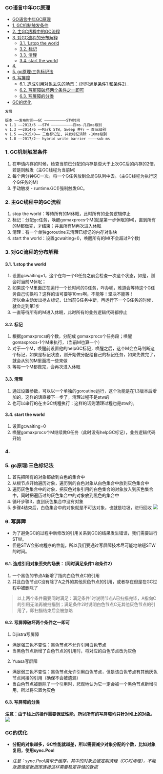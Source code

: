 ### GO语言中年GC原理
<!-- TOC -->

- [GO语言中年GC原理](#go语言中年gc原理)
- [1. GC机制触发条件](#1-gc机制触发条件)
- [2. 主GC线程中的GC流程](#2-主gc线程中的gc流程)
- [3. 对GC流程的分布解释](#3-对gc流程的分布解释)
    - [3.1. 1.stop the world](#31-1stop-the-world)
    - [3.2. 标记](#32-标记)
    - [3.3. 清理](#33-清理)
    - [3.4. start the world](#34-start-the-world)
- [4.](#4)
- [5. gc原理:三色标记法](#5-gc原理三色标记法)
- [6. 写屏障](#6-写屏障)
    - [6.1. 造成引用对象丢失的场景：（同时满足条件1 和条件2）](#61-造成引用对象丢失的场景同时满足条件1-和条件2)
    - [6.2. 写屏障破坏两个条件之一即可](#62-写屏障破坏两个条件之一即可)
    - [6.3. 写屏障的分类](#63-写屏障的分类)
- [GC的优化](#gc的优化)

<!-- /TOC -->

```xml
发展

版本 ——发布时间——GC ——————————STW时间
v 1.1 ——2013/5 ——STW ——————————百ms-⼏百ms级别
v 1.3 ——2014/6 ——Mark STW, Sweep 并⾏ — 百ms级别
v 1.5 ——2015/8—— 三⾊标记法, 并发标记清除 -10ms级别
v 1.8 ——2017/2—— hybrid write barrier ————sub ms
```

### 1. GC机制触发条件
1.    在申请内存的时候，检查当前已分配的内存是否大于上次GC后的内存的2倍，若是则触发（主GC线程为当前M）
2.    每个两分钟GC一次。将一个G任务放到全局G队列中去。（主GC线程为执行这个G任务的M）
3.    手动触发 - runtime.GC()强制触发GC。
### 2. 主GC线程中的GC流程
1. stop the world：等待所有的M休眠，此时所有的业务逻辑停止
2. 标记：分配gc任务，唤醒gomaxprocs个M(就是第一步休眠的M)，直到所有的M都做完，才结束；并且所有M再次进入休眠
3. 清理：有一个单独goroutine去清理已标记的内存对象块
4. start the world：设置gcwaiting=0，唤醒所有的M(不会超过P个数)

### 3. 对GC流程的分布解释
#### 3.1. 1.stop the world
1. 设置gcwaiting=1，这个在每一个G任务之前会检查一次这个状态，如是，则会将当前M休眠；
2. 如果这个M里面正在运行一个长时间的G任务，咋办呢，难道会等待这个G任务自己切换吗？这样的话可要等10ms啊，不能等！坚决不能等！  
所以会主动发出抢占标记，让当前G任务中断，再运行下一个G任务的时候，就会走到第1步 
3. 一直等待所有的M进入休眠，此时所有的业务逻辑代码都停止

#### 3.2. 标记
1. 根据gomaxprocs的个数，分配成 gomaxprocs个任务段；唤醒gomaxprocs-1个M来执行，（当前M也算一个）
2. 对于一个M，唤醒前设置他的helpGC标记，唤醒之后，这个M会立马判断这个标记，如果是标记状态，则开始做分配给自己的标记任务，如果先做完了，就会从别的M里面找一些来做
3. 等每一个M都做完，会再次进入休眠
#### 3.3. 清理
1. 通过设置参数，可以以一个单独的goroutine运行，这个功能是在1.3版本后增加的，这样的话直接下一步了，清理过程不是stw的
2. 也可以串行的在主GC线程执行：这样的话则清理过程也是stw的。
#### 3.4. start the world
1. 设置gcwaiting=0
2. 唤醒gomaxprocs个M继续做G任务（此时没有helpGC标记），业务逻辑代码开始
### 4. 


### 5. gc原理:三色标记法
1. 首先把所有的对象都放到白色的集合中
2. 从根节点开始遍历对象，遍历到的白色对象从白色集合中放到灰色集合中
3. 遍历灰色集合中的对象，把灰色对象引用的白色集合的对象放入到灰色集合中，同时把遍历过的灰色集合中的对象放到黑色的集合中
4. 循环步骤3，直到灰色集合中没有对象
5. 步骤4结束后，白色集合中的对象就是不可达对象，也就是垃圾，进行回收
![](https://yds-01.coding.net/p/Summary-of-notes/d/Summary-of-notes/git/raw/master/images/go/go-gc.webp)


### 6. 写屏障
- 为了避免GC的过程中新修改的引用关系到GC的结果发生错误，我们需要进行STW。
- 但是STW会影响程序的性能，所以我们要通过写屏障技术尽可能地缩短STW的时间。

#### 6.1. 造成引用对象丢失的场景：（同时满足条件1 和条件2）
1. 一个黑色的节点A新增了指向白色节点C的引用
2. 并且白色节点C没有除了A之外的其他灰色节点的引用，或者存在但是在GC过程中被删除了
> 以上两个条件需要同时满足：满足条件1时说明节点A已扫描完毕，A指向C的引用无法再被扫描到；满足条件2时说明白色节点C无其他灰色节点的引用了，即扫描结束后会被忽略 
#### 6.2. 写屏障破坏两个条件之一即可
1. Dijistra写屏障
- 满足强三色不变性：黑色节点不允许引用白色节点
- 当黑色节点新增了白色节点的引用时，将对应的白色节点改为灰色
2. Yuasa写屏障
- 满足弱三色不变性：黑色节点允许引用白色节点，但是该白色节点有其他灰色节点间接的引用（确保不会被遗漏）
- 当白色节点被删除了一个引用时，悲观地认为它一定会被一个黑色节点新增引用，所以将它置为灰色

#### 6.3. 写屏障的分类
**注意：由于栈上的操作需要保证性能，所以所有的写屏障均只针对堆上的对象。**
![](https://yds-01.coding.net/p/Summary-of-notes/d/Summary-of-notes/git/raw/master/images/go/go-barrier.png)


### GC的优化
- **分配的对象越多，GC性能就越差，所以需要减少对象分配的个数，比如对象复用，使用sync.Pool**

- *注意：sync.Pool类似于缓存，其中的对象会被定期清理（GC时清理），不能放置像是数据库连接这样需要稳定存储的数据*


